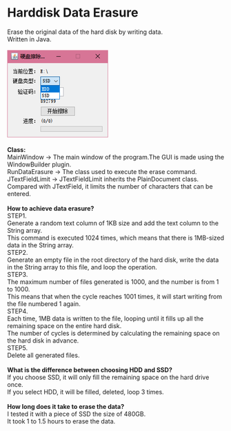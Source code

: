 # Harddisk Data Erasure
Erase the original data of the hard disk by writing data.<br>
Written in Java.<br>
<br>
<img src="https://github.com/Karasukaigan/harddisk-data-erasure/blob/main/Run%20Screen.png"  alt="Run Screen" /><br>
<br>
<strong>Class:</strong><br>
MainWindow -> The main window of the program.The GUI is made using the WindowBuilder plugin.<br>
RunDataErasure -> The class used to execute the erase command.<br>
JTextFieldLimit -> JTextFieldLimit inherits the PlainDocument class. Compared with JTextField, it limits the number of characters that can be entered.<br>
<br>
<strong>How to achieve data erasure?</strong><br>
STEP1.<br>
Generate a random text column of 1KB size and add the text column to the String array. <br>
This command is executed 1024 times, which means that there is 1MB-sized data in the String array.<br>
STEP2.<br>
Generate an empty file in the root directory of the hard disk, write the data in the String array to this file, and loop the operation.<br>
STEP3.<br>
The maximum number of files generated is 1000, and the number is from 1 to 1000. <br>
This means that when the cycle reaches 1001 times, it will start writing from the file numbered 1 again.<br>
STEP4.<br>
Each time, 1MB data is written to the file, looping until it fills up all the remaining space on the entire hard disk.<br>
The number of cycles is determined by calculating the remaining space on the hard disk in advance.<br>
STEP5.<br>
Delete all generated files.<br>
<br>
<strong>What is the difference between choosing HDD and SSD?</strong><br>
If you choose SSD, it will only fill the remaining space on the hard drive once.<br>
If you select HDD, it will be filled, deleted, loop 3 times.<br>
<br>
<strong>How long does it take to erase the data?</strong><br>
I tested it with a piece of SSD the size of 480GB. <br>
It took 1 to 1.5 hours to erase the data.<br>
